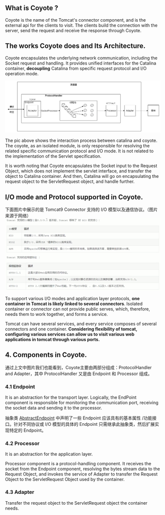 ## What is Coyote ?
Coyote is the name of the Tomcat's connector component, and is the external api for the clients to 
visit. The clients build the connection with the server, send the request and receive the response 
through Coyote.

## The works Coyote does and Its Architecture.
Coyote encapsulates the underlying network communication, including the Socket request and handling. 
It provides unified interfaces for the Catalina container, **decoupling** Catalina from specific 
request protocol and I/O operation mode.

![tomcat_connector](../pics/tomcat-connector.png)

The pic above shows the interaction process between catalina and coyote. The coyote, as an isolated 
module, is only responsible for resolving the related specific communication protocol and I/O mode.
It is not related to the implementation of the Servlet specification.

It is worth noting that Coyote encapsulates the Socket input to the Request Object, which does not 
implement the servlet interface, and transfer the object to Catalina container. And then, Catalina 
will go on encapsulating the request object to the ServletRequest object, and handle further.

## I/O mode and Protocol supported in Coyote.
下面图片中展示的是 Tomcat9 Connector 支持的 I/O 模型以及通信协议。（图片来源于网络）
![img.png](../pics/io_protocol.png)

To support various I/O modes and application layer protocols, **one container in Tomcat is likely 
linked to several connectors**. Isolated container or connector can not provide public serves, which, 
therefore, needs them to work together, and forms a service.

Tomcat can have several services, and every service composes of several connectors and one container. 
**Considering flexibility of tomcat, configuring various services can allow us to visit various web 
applications in tomcat through various ports.**

## 4. Components in Coyote.
通过上文中图片我们也能看到，Coyote主要由两部分组成：ProtocolHandler and Adapter，其中 ProtocolHandler 又是由
Endpoint 和 Processor 组成。

### 4.1 Endpoint
It is an abstraction for the transport layer. Logically, the EndPoint component is responsible for 
monitoring the communication port, receiving the socket data and sending it to the processor.

抽象类 [AbstractEndpoint](./Coyote/Endpoint/abstract_endpoint.md) 中声明了一些 Endpoint 应该具有的基本属性
/功能接口。针对不同协议或 I/O 模型的具体的 Endpoint 只需继承此抽象类，然后扩展实现特定的 Endpoint。

### 4.2 Processor
It is an abstraction for the application layer.

Processor component is a protocol-handling component. It receives the socket from the Endpoint component, 
resolving the bytes stream data to the Request Object, and invokes the service of Adapter to transfer 
the Request Object to the ServletRequest Object used by the container.

### 4.3 Adapter
Transfer the request object to the ServletRequest object the container needs.

